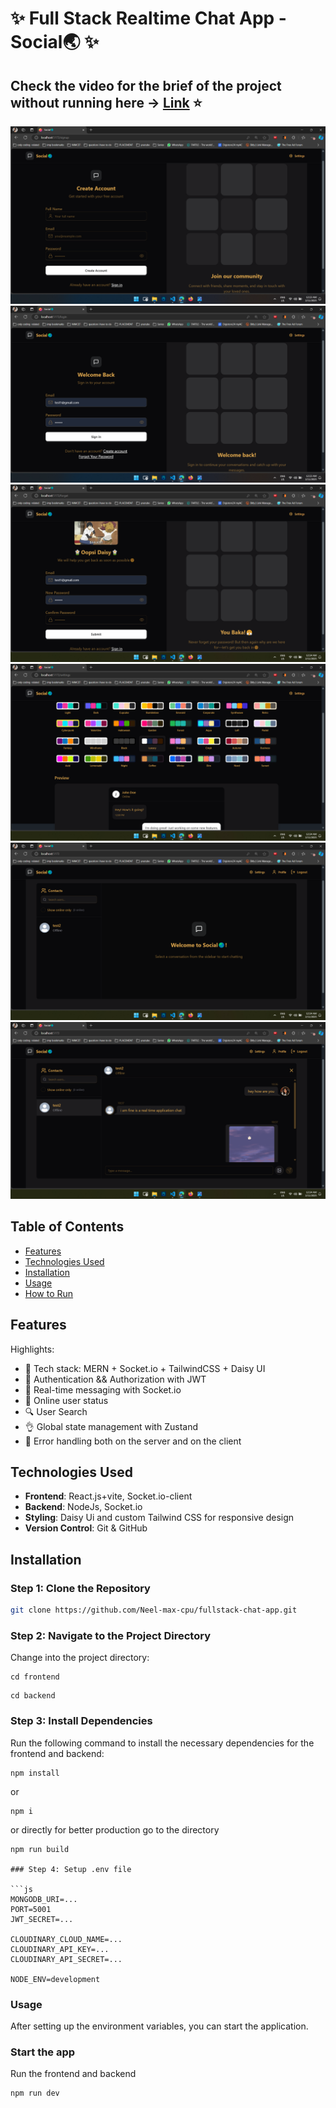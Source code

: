 # ✨ Full Stack Realtime Chat App - Social🌏 ✨

## Check the video for the brief of the project without running here  -> [Link](https://youtu.be/pAeTPGNqEBA) ⭐

![Demo App Image 1](https://github.com/Neel-max-cpu/fullstack-chat-app/blob/main/frontend/public/1.png?raw=true)
![Demo App Image 2](https://github.com/Neel-max-cpu/fullstack-chat-app/blob/main/frontend/public/2.png?raw=true)
![Demo App Image 3](https://github.com/Neel-max-cpu/fullstack-chat-app/blob/main/frontend/public/3.png?raw=true)
![Demo App Image 4](https://github.com/Neel-max-cpu/fullstack-chat-app/blob/main/frontend/public/4.png?raw=true)
![Demo App Image 5](https://github.com/Neel-max-cpu/fullstack-chat-app/blob/main/frontend/public/5.png?raw=true)
![Demo App Image 6](https://github.com/Neel-max-cpu/fullstack-chat-app/blob/main/frontend/public/6.png?raw=true)



## Table of Contents
- [Features](#features)
- [Technologies Used](#technologies-used)
- [Installation](#installation)
- [Usage](#usage)
- [How to Run](#how-to-run)

## Features

Highlights:
- 🌟 Tech stack: MERN + Socket.io + TailwindCSS + Daisy UI
- 🎃 Authentication && Authorization with JWT
- 👾 Real-time messaging with Socket.io
- 🚀 Online user status
- 🔍 User Search
- 👌 Global state management with Zustand
- 🐞 Error handling both on the server and on the client


## Technologies Used
- **Frontend**: React.js+vite, Socket.io-client
- **Backend**: NodeJs, Socket.io
- **Styling**: Daisy Ui and custom Tailwind CSS for responsive design
- **Version Control**: Git & GitHub


## Installation

### Step 1: Clone the Repository
```bash
git clone https://github.com/Neel-max-cpu/fullstack-chat-app.git
```


### Step 2: Navigate to the Project Directory
Change into the project directory:
```
cd frontend
```

```
cd backend
```


### Step 3: Install Dependencies
Run the following command to install the necessary dependencies for the frontend and backend:
```shell
npm install
```
or 

```shell
npm i
```

or directly for better production go to the directory
```shell
npm run build

### Step 4: Setup .env file

```js
MONGODB_URI=...
PORT=5001
JWT_SECRET=...

CLOUDINARY_CLOUD_NAME=...
CLOUDINARY_API_KEY=...
CLOUDINARY_API_SECRET=...

NODE_ENV=development
```

### Usage
After setting up the environment variables, you can start the application.

### Start the app
Run the frontend and backend

```shell
npm run dev
```

